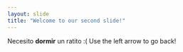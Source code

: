 ```yaml
---
layout: slide
title: "Welcome to our second slide!"
---
```

Necesito **dormir** un ratito :(
Use the left arrow to go back!
